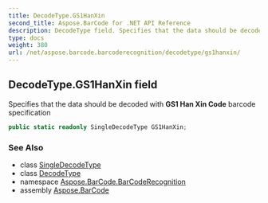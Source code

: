 ```yaml
---
title: DecodeType.GS1HanXin
second_title: Aspose.BarCode for .NET API Reference
description: DecodeType field. Specifies that the data should be decoded with GS1 Han Xin Code barcode specification
type: docs
weight: 380
url: /net/aspose.barcode.barcoderecognition/decodetype/gs1hanxin/
---
```

## DecodeType.GS1HanXin field

Specifies that the data should be decoded with **GS1 Han Xin Code** barcode specification

```csharp
public static readonly SingleDecodeType GS1HanXin;
```

### See Also

* class [SingleDecodeType](../../singledecodetype/)
* class [DecodeType](../)
* namespace [Aspose.BarCode.BarCodeRecognition](../../decodetype/)
* assembly [Aspose.BarCode](../../../)


